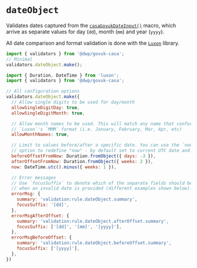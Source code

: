 # `dateObject`

Validates dates captured from the [`casaGovukDateInput()`](views/casa/components/date-input) macro, which arrive as separate values for day (`dd`), month (`mm`) and year (`yyyy`).

All date comparison and format validation is done with the [`Luxon`](https://moment.github.io/luxon/#/) library.

```javascript
import { validators } from '@dwp/govuk-casa';
// Minimal
validators.dateObject.make();
```

```javascript
import { Duration, DateTime } from 'luxon';
import { validators } from '@dwp/govuk-casa';

// All configuration options
validators.dateObject.make({
  // Allow single digits to be used for day/month
  allowSingleDigitDay: true,
  allowSingleDigitMonth: true,

  // Allow month names to be used. This will match any name that conforms to
  // `Luxon`'s `MMM` format (i.e. January, February, Mar, Apr, etc)
  allowMonthNames: true,

  // Limit to values before/after a specific date. You can use the `now`
  // option to redefine "now" - by default set to current UTC date and time.
  beforeOffsetFromNow: Duration.fromObject({ days: -3 }),
  afterOffsetFromNow: Duration.fromObject({ weeks: 2 }),
  now: DateTime.utc().minus({ weeks: 1 }),

  // Error messages
  // Use `focusSuffix` to denote which of the separate fields should be highlighted
  // when an invalid date is provided (different examples shown below).
  errorMsg: {
    summary: 'validation:rule.dateObject.summary',
    focusSuffix: '[dd]',
  },
  errorMsgAfterOffset: {
    summary: 'validation:rule.dateObject.afterOffset.summary',
    focusSuffix: ['[dd]', '[mm]', '[yyyy]'],
  },
  errorMsgBeforeOffset: {
    summary: 'validation:rule.dateObject.beforeOffset.summary',
    focusSuffix: ['[yyyy]'],
  },
})
```

